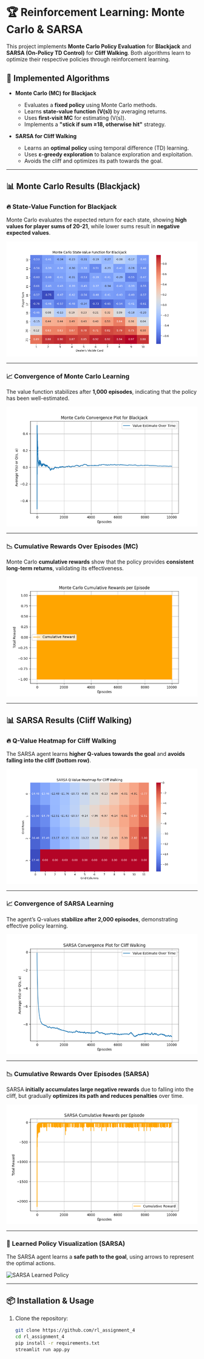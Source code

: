 # 🏆 Reinforcement Learning: Monte Carlo & SARSA

This project implements **Monte Carlo Policy Evaluation** for **Blackjack** and **SARSA (On-Policy TD Control)** for **Cliff Walking**. Both algorithms learn to optimize their respective policies through reinforcement learning.

## 🚀 Implemented Algorithms

- **Monte Carlo (MC) for Blackjack**  
  - Evaluates a **fixed policy** using Monte Carlo methods.
  - Learns **state-value function \(V(s)\)** by averaging returns.
  - Uses **first-visit MC** for estimating \(V(s)\).
  - Implements a **"stick if sum ≥18, otherwise hit"** strategy.

- **SARSA for Cliff Walking**  
  - Learns an **optimal policy** using temporal difference (TD) learning.
  - Uses **ε-greedy exploration** to balance exploration and exploitation.
  - Avoids the cliff and optimizes its path towards the goal.

---

## 📊 Monte Carlo Results (Blackjack)

### 🔥 **State-Value Function for Blackjack**
Monte Carlo evaluates the expected return for each state, showing **high values for player sums of 20-21**, while lower sums result in **negative expected values**.

![Monte Carlo Value Function](figures/monte_carlo_blackjack_value_function.png)

---

### 📈 **Convergence of Monte Carlo Learning**
The value function stabilizes after **1,000 episodes**, indicating that the policy has been well-estimated.

![Monte Carlo Convergence](figures/monte_carlo_blackjack_convergence.png)

---

### 📉 **Cumulative Rewards Over Episodes (MC)**
Monte Carlo **cumulative rewards** show that the policy provides **consistent long-term returns**, validating its effectiveness.

![Monte Carlo Cumulative Rewards](figures/monte_carlo_blackjack_rewards.png)

---

## 📊 SARSA Results (Cliff Walking)

### 🔥 **Q-Value Heatmap for Cliff Walking**
The SARSA agent learns **higher Q-values towards the goal** and **avoids falling into the cliff (bottom row)**.

![SARSA Q-Values](figures/sarsa_cliff_walking_q_values.png)

---

### 📈 **Convergence of SARSA Learning**
The agent’s Q-values **stabilize after 2,000 episodes**, demonstrating effective policy learning.

![SARSA Convergence](figures/sarsa_cliff_walking_convergence.png)

---

### 📉 **Cumulative Rewards Over Episodes (SARSA)**
SARSA **initially accumulates large negative rewards** due to falling into the cliff, but gradually **optimizes its path and reduces penalties** over time.

![SARSA Cumulative Rewards](figures/sarsa_cliff_walking_rewards.png)

---

### 🏁 **Learned Policy Visualization (SARSA)**
The SARSA agent learns a **safe path to the goal**, using arrows to represent the optimal actions.

![SARSA Learned Policy](figures/sarsa_cliff_walking_policy.png)

---

## 📦 Installation & Usage

1. Clone the repository:
   ```bash
   git clone https://github.com/rl_assignment_4
   cd rl_assignment_4
   pip install -r requirements.txt
   streamlit run app.py

